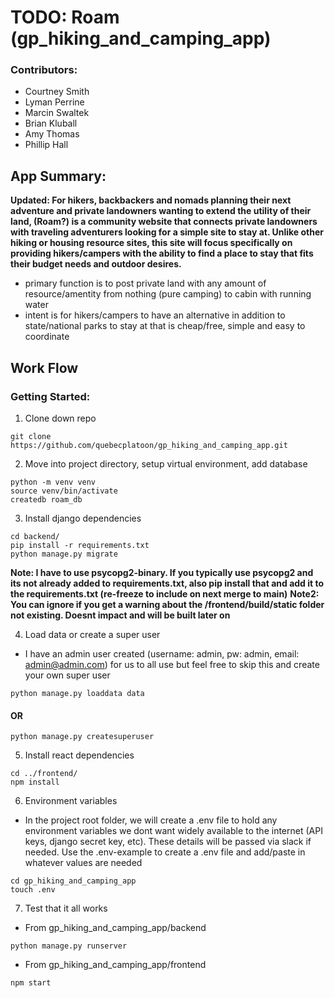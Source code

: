 # TODO: Roam (gp_hiking_and_camping_app)
### Contributors: 
- Courtney Smith
- Lyman Perrine
- Marcin Swaltek
- Brian Kluball
- Amy Thomas
- Phillip Hall

## App Summary:
**Updated: For hikers, backbackers and nomads planning their next adventure and private landowners wanting to extend the utility of their land, (Roam?) is a community website that connects private landowners with traveling adventurers looking for a simple site to stay at. Unlike other hiking or housing resource sites, this site will focus specifically on providing hikers/campers with the ability to find a place to stay that fits their budget needs and outdoor desires.**
- primary function is to post private land with any amount of resource/amentity from nothing (pure camping) to cabin with running water
- intent is for hikers/campers to have an alternative in addition to state/national parks to stay at that is cheap/free, simple and easy to coordinate

## Work Flow
### Getting Started:
1. Clone down repo
~~~
git clone https://github.com/quebecplatoon/gp_hiking_and_camping_app.git
~~~

2. Move into project directory, setup virtual environment, add database
~~~
python -m venv venv
source venv/bin/activate
createdb roam_db
~~~

3. Install django dependencies
~~~
cd backend/
pip install -r requirements.txt
python manage.py migrate
~~~
**Note: I have to use psycopg2-binary. If you typically use psycopg2 and its not already added to requirements.txt, also pip install that and add it to the requirements.txt (re-freeze to include on next merge to main)**
**Note2: You can ignore if you get a warning about the /frontend/build/static folder not existing. Doesnt impact and will be built later on**

4. Load data or create a super user
- I have an admin user created (username: admin, pw: admin, email: admin@admin.com) for us to all use but feel free to skip this and create your own super user
~~~
python manage.py loaddata data
~~~
#### OR
~~~
python manage.py createsuperuser
~~~

5. Install react dependencies
~~~
cd ../frontend/
npm install
~~~

6. Environment variables
- In the project root folder, we will create a .env file to hold any environment variables we dont want widely available to the internet (API keys, django secret key, etc). These details will be passed via slack if needed. Use the .env-example to create a .env file and add/paste in whatever values are needed
~~~
cd gp_hiking_and_camping_app
touch .env
~~~

7. Test that it all works
- From gp_hiking_and_camping_app/backend
~~~
python manage.py runserver
~~~
- From gp_hiking_and_camping_app/frontend
~~~
npm start
~~~


